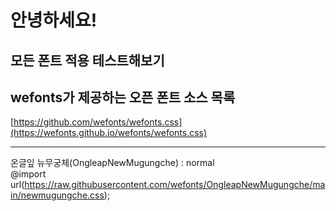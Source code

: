 # 안녕하세요!   

## 모든 폰트 적용 테스트해보기


## wefonts가 제공하는 오픈 폰트 소스 목록
[https://github.com/wefonts/wefonts.css](https://wefonts.github.io/wefonts/wefonts.css)

---

온글잎 뉴무궁체(OngleapNewMugungche) : normal   
@import url(https://raw.githubusercontent.com/wefonts/OngleapNewMugungche/main/newmugungche.css);   
